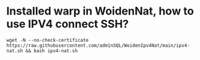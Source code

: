 # Installed warp in WoidenNat, how to use IPV4 connect SSH?

    wget -N --no-check-certificate https://raw.githubusercontent.com/adm1nSQL/WoidenIpv4Nat/main/ipv4-nat.sh && bash ipv4-nat.sh
